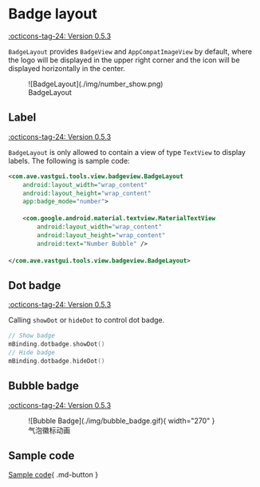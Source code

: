 # Badge layout

[:octicons-tag-24: Version 0.5.3](https://ave.entropy2020.cn/version/VastTools/#053)

`BadgeLayout` provides `BadgeView` and `AppCompatImageView` by default, where the logo will be displayed in the upper right corner and the icon will be displayed horizontally in the center.

<figure markdown>
  ![BadgeLayout](./img/number_show.png)
  <figcaption>BadgeLayout</figcaption>
</figure>

## Label

[:octicons-tag-24: Version 0.5.3](https://ave.entropy2020.cn/version/VastTools/#053)

`BadgeLayout` is only allowed to contain a view of type `TextView` to display labels. The following is sample code:

```xml
<com.ave.vastgui.tools.view.badgeview.BadgeLayout
    android:layout_width="wrap_content"
    android:layout_height="wrap_content"
    app:badge_mode="number">

    <com.google.android.material.textview.MaterialTextView
        android:layout_width="wrap_content"
        android:layout_height="wrap_content"
        android:text="Number Bubble" />

</com.ave.vastgui.tools.view.badgeview.BadgeLayout>
```

## Dot badge

[:octicons-tag-24: Version 0.5.3](https://ave.entropy2020.cn/version/VastTools/#053)

Calling `showDot` or `hideDot` to control dot badge.

```kotlin
// Show badge
mBinding.dotbadge.showDot()
// Hide badge
mBinding.dotbadge.hideDot()
```

## Bubble badge

[:octicons-tag-24: Version 0.5.3](https://ave.entropy2020.cn/version/VastTools/#053)

<figure markdown>
  ![Bubble Badge](./img/bubble_badge.gif){ width="270" }
  <figcaption>气泡徽标动画</figcaption>
</figure>

## Sample code

[Sample code](https://github.com/SakurajimaMaii/Android-Vast-Extension/blob/develop/app/src/main/kotlin/com/ave/vastgui/app/activity/view/BadgeViewActivity.kt){ .md-button }
